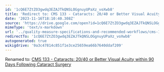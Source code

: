 ```yaml
---
id: '1cQ6E7ZtZO3gwdq3EZAJTkQNSLOGgnuyUPaXz_voXwb8'
title: 'Redirect to: CMS 133 - Cataracts: 20/40 or Better Visual Acuity within 90 Days Following Cataract Surgery'
date: '2023-11-16T18:10:40.308Z'
source: 'https://drive.google.com/open?id=1cQ6E7ZtZO3gwdq3EZAJTkQNSLOGgnuyUPaXz_voXwb8'
mimeType: 'text/x-markdown'
url: '../quality-measure-specifications-and-recommended-workflows/cms-133-cataracts-20-40-or-better-visual-acuity-within-90-days-following-cataract-surgery.md'
redirectTo: '1cQ6E7ZtZO3gwdq3EZAJTkQNSLOGgnuyUPaXz_voXwb8'
autogenerated: true
wikigdrive: '9a3c47814c851f1e3ce25659ea66b7640ddaf209'
---
```

Renamed to: [CMS 133 - Cataracts: 20/40 or Better Visual Acuity within 90 Days Following Cataract Surgery](../quality-measure-specifications-and-recommended-workflows/cms-133-cataracts-20-40-or-better-visual-acuity-within-90-days-following-cataract-surgery.md)
